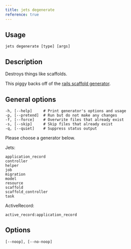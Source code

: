 ```yaml
---
title: jets degenerate
reference: true
---
```


## Usage

    jets degenerate [type] [args]

## Description

Destroys things like scaffolds.

This piggy backs off of the [rails scaffold generator](https://guides.rubyonrails.org/command_line.html#rails-generate).

## General options

    -h, [--help]     # Print generator's options and usage
    -p, [--pretend]  # Run but do not make any changes
    -f, [--force]    # Overwrite files that already exist
    -s, [--skip]     # Skip files that already exist
    -q, [--quiet]    # Suppress status output

Please choose a generator below.

Jets:

    application_record
    controller
    helper
    job
    migration
    model
    resource
    scaffold
    scaffold_controller
    task

ActiveRecord:

    active_record:application_record

## Options

```
[--noop], [--no-noop]  
```

